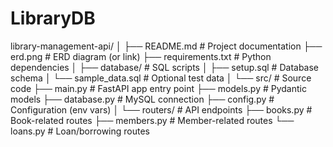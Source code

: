 # LibraryDB

library-management-api/
│
├── README.md               # Project documentation
├── erd.png                 # ERD diagram (or link)
├── requirements.txt        # Python dependencies
│
├── database/               # SQL scripts
│   ├── setup.sql           # Database schema
│   └── sample_data.sql     # Optional test data
│
└── src/                    # Source code
    ├── main.py             # FastAPI app entry point
    ├── models.py           # Pydantic models
    ├── database.py         # MySQL connection
    ├── config.py           # Configuration (env vars)
    │
    └── routers/            # API endpoints
        ├── books.py        # Book-related routes
        ├── members.py      # Member-related routes
        └── loans.py        # Loan/borrowing routes

